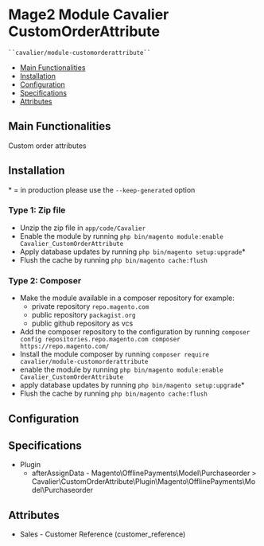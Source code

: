 # Mage2 Module Cavalier CustomOrderAttribute

    ``cavalier/module-customorderattribute``

 - [Main Functionalities](#markdown-header-main-functionalities)
 - [Installation](#markdown-header-installation)
 - [Configuration](#markdown-header-configuration)
 - [Specifications](#markdown-header-specifications)
 - [Attributes](#markdown-header-attributes)


## Main Functionalities
Custom order attributes

## Installation
\* = in production please use the `--keep-generated` option

### Type 1: Zip file

 - Unzip the zip file in `app/code/Cavalier`
 - Enable the module by running `php bin/magento module:enable Cavalier_CustomOrderAttribute`
 - Apply database updates by running `php bin/magento setup:upgrade`\*
 - Flush the cache by running `php bin/magento cache:flush`

### Type 2: Composer

 - Make the module available in a composer repository for example:
    - private repository `repo.magento.com`
    - public repository `packagist.org`
    - public github repository as vcs
 - Add the composer repository to the configuration by running `composer config repositories.repo.magento.com composer https://repo.magento.com/`
 - Install the module composer by running `composer require cavalier/module-customorderattribute`
 - enable the module by running `php bin/magento module:enable Cavalier_CustomOrderAttribute`
 - apply database updates by running `php bin/magento setup:upgrade`\*
 - Flush the cache by running `php bin/magento cache:flush`


## Configuration




## Specifications

 - Plugin
	- afterAssignData - Magento\OfflinePayments\Model\Purchaseorder > Cavalier\CustomOrderAttribute\Plugin\Magento\OfflinePayments\Model\Purchaseorder


## Attributes

 - Sales - Customer Reference (customer_reference)


